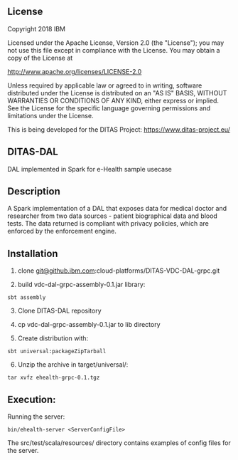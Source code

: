 ## License
Copyright 2018 IBM

Licensed under the Apache License, Version 2.0 (the "License"); you may not
use this file except in compliance with the License. You may obtain a copy of
the License at

http://www.apache.org/licenses/LICENSE-2.0

Unless required by applicable law or agreed to in writing, software
distributed under the License is distributed on an "AS IS" BASIS, WITHOUT
WARRANTIES OR CONDITIONS OF ANY KIND, either express or implied. See the
License for the specific language governing permissions and limitations under
the License.

This is being developed for the DITAS Project: https://www.ditas-project.eu/

## DITAS-DAL

DAL implemented in Spark for e-Health sample usecase

## Description
A Spark implementation of a DAL that exposes data for medical doctor and researcher from two data sources - patient biographical data and blood tests. The data returned is compliant with privacy policies, which are enforced by the enforcement engine.

## Installation

1) clone git@github.ibm.com:cloud-platforms/DITAS-VDC-DAL-grpc.git

2) build vdc-dal-grpc-assembly-0.1.jar library:

```
sbt assembly

```
3) Clone DITAS-DAL repository

4) cp vdc-dal-grpc-assembly-0.1.jar to lib directory

5) Create distribution with:
```
sbt universal:packageZipTarball
```
6) Unzip the archive in target/universal/:
```
tar xvfz ehealth-grpc-0.1.tgz
```


## Execution:

Running the server:

```
bin/ehealth-server <ServerConfigFile>
```

The src/test/scala/resources/ directory contains examples of config files for the server. 

